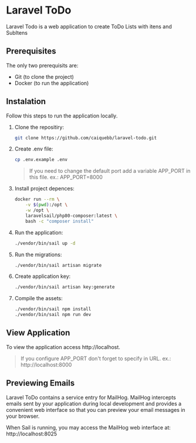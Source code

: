 # Laravel ToDo

Laravel Todo is a web application to create ToDo Lists with itens and SubItens

## Prerequisites

The only two prerequisits are:

* Git (to clone the project)
* Docker (to run the application)

## Instalation

Follow this steps to run the application locally.

1.  Clone the repositiry:
    ``` bash
    git clone https://github.com/caiquebb/laravel-todo.git
    ```

2. Create .env file:
    ``` bash
    cp .env.example .env
    ```

    >If you need to change the default port add a variable APP_PORT in this file. ex.: APP_PORT=8000

3.  Install project depences:
    ``` bash
    docker run --rm \
        -v $(pwd):/opt \
        -w /opt \
        laravelsail/php80-composer:latest \
        bash -c "composer install"
    ```

4. Run the application:
    ``` bash
    ./vendor/bin/sail up -d
    ```

5. Run the migrations:
    ``` bash
    ./vendor/bin/sail artisan migrate
    ```

6. Create application key:
    ``` bash
    ./vendor/bin/sail artisan key:generate
    ```

7. Compile the assets:
    ``` bash
    ./vendor/bin/sail npm install
    ./vendor/bin/sail npm run dev
    ```

## View Application

To view the application access http://localhost.

> If you configure APP_PORT don't forget to specify in URL. ex.: http://localhost:8000

## Previewing Emails

Laravel ToDo contains a service entry for MailHog. MailHog intercepts emails sent by your application during local development and provides a convenient web interface so that you can preview your email messages in your browser.

When Sail is running, you may access the MailHog web interface at: http://localhost:8025
